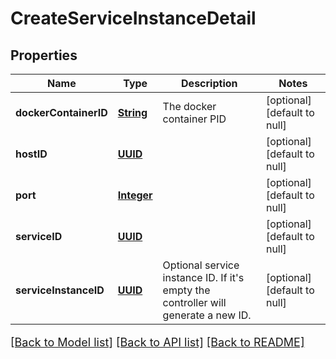 # CreateServiceInstanceDetail
## Properties

Name | Type | Description | Notes
------------ | ------------- | ------------- | -------------
**dockerContainerID** | [**String**](string.md) | The docker container PID | [optional] [default to null]
**hostID** | [**UUID**](UUID.md) |  | [optional] [default to null]
**port** | [**Integer**](integer.md) |  | [optional] [default to null]
**serviceID** | [**UUID**](UUID.md) |  | [optional] [default to null]
**serviceInstanceID** | [**UUID**](UUID.md) | Optional service instance ID. If it&#39;s empty the controller will generate a new ID. | [optional] [default to null]

[[Back to Model list]](../README.md#documentation-for-models) [[Back to API list]](../README.md#documentation-for-api-endpoints) [[Back to README]](../README.md)

<style>
     p, ul, ol, li { font-size: 18px !important;}
</style>

